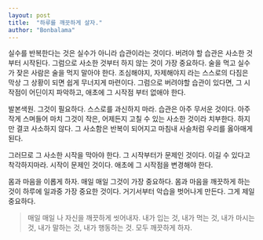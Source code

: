 ```yaml
---
layout: post
title:  "하루를 깨끗하게 살자."
author: "Bonbalama"
---
```


실수를 반복한다는 것은 실수가 아니라 습관이라는 것이다. 버려야 할 습관은 사소한 것부터 시작된다. 그럼으로 사소한 것부터 하지 않는 것이 가장 중요하다. 술을 먹고 실수가 잦은 사람은 술을 먹지 말아야 한다. 조심해야지, 자제해야지 라는 스스로의 다짐은 막상 그 상황이 되면 쉽게 무너지게 마련이다. 그럼으로 버려야할 습관이 있다면, 그 시작점이 어딘이지 파악하고, 애초에 그 시작점 부터 없애야 한다. 

발본색원. 그것이 필요하다. 스스로를 과신하지 마라. 습관은 아주 무서운 것이다. 아주 작게 스며들어 마치 그것이 작은, 어제든지 고칠 수 있는 사소한 것이라 치부한다. 하지만 결코 사소하지 않다. 그 사소함은 반복이 되어지고 마침내 사슬처럼 우리를 옳아매게 된다. 

그러므로 그 사소한 시작을 막아야 한다. 그 시작부터가 문제인 것이다.  이길 수 있다고 착각하지마라. 시작이 문제인 것이다. 애초에 그 시작점을 변경해야 한다. 

몸과 마음을 이롭게 하자. 매일 매일 그것이 가장 중요하다. 몸과 마음을 깨끗하게 하는 것이 하루에 일과중 가장 중요한 것이다. 거기서부터 악습을 벗어나게 만든다. 그게 제일 중요하다. 

> 매일 매일 나 자신을 깨끗하게 씻어내자. 내가 입는 것, 내가 먹는 것, 내가 마시는 것, 내가 말하는  것, 내가 행동하는 것. 모두 깨끗하게 하자. 
